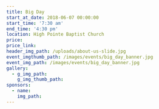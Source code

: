 ```yaml
---
title: Big Day
start_at_date: 2018-06-07 00:00:00
start_time: '7:30 am'
end_time: '4:30 pm'
location: High Pointe Baptist Church
price:
price_link:
header_img_path: /uploads/about-us-slide.jpg
event_imgthumb_path: /images/events/big_day_banner.jpg
event_img_path: /images/events/big_day_banner.jpg
gallery:
  - g_img_path:
    g_img_thumb_path:
sponsors:
  - name:
    img_path:
---
```



&nbsp;

&nbsp;